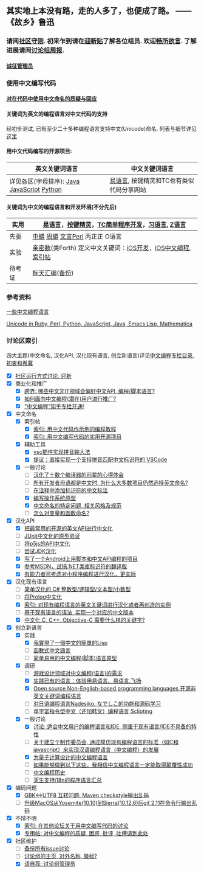 ## 其实地上本没有路，走的人多了，也便成了路。 —— 《故乡》鲁迅

### 请阅[社区守则](CODE_OF_CONDUCT.md). 初来乍到请在[迎新贴](https://github.com/program-in-chinese/overview/issues/2)了解各位组员. 欢迎[畅所欲言](https://github.com/program-in-chinese/overview/issues). 了解进展请阅[讨论组周报](https://github.com/program-in-chinese/team_website/blob/master/docs/%E8%AE%A8%E8%AE%BA%E7%BB%84%E5%91%A8%E6%8A%A5.md).

#### [诚征管理员](https://github.com/program-in-chinese/overview/issues/38)

### 使用中文编写代码

#### [对在代码中使用中文命名的质疑与回应](https://github.com/program-in-chinese/team_website/blob/master/docs/_posts/2017-10-27-%E5%AF%B9%E5%9C%A8%E4%BB%A3%E7%A0%81%E4%B8%AD%E4%BD%BF%E7%94%A8%E4%B8%AD%E6%96%87%E5%91%BD%E5%90%8D%E7%9A%84%E8%B4%A8%E7%96%91%E4%B8%8E%E5%9B%9E%E5%BA%94.markdown)

#### 关键词为英文的编程语言对中文代码的支持

经初步测试, 已有至少二十多种编程语言支持中文(Unicode)命名. 列表与细节详见[这里](https://github.com/program-in-chinese/team_website/blob/master/docs/_posts/2017-10-23-%E5%9C%A8%E4%B8%8D%E5%90%8C%E7%BC%96%E7%A8%8B%E8%AF%AD%E8%A8%80%E4%B8%AD%E4%BD%BF%E7%94%A8%E4%B8%AD%E6%96%87%E5%91%BD%E5%90%8D.markdown)

#### 用中文代码编写的开源项目:

| 英文关键词语言 | 中文关键词语言 | 
| ------------- | ------------- |
| 详见各区(字母排序): [Java](../../../Java) [JavaScript](../../../JavaScript) [Python](../../../Python)  | [易语言](http://www.5a5x.com/wode_source/etrade/), 按键精灵和TC也有类似代码分享网站 |

#### 关键词为中文的编程语言和开发环境(不分先后)

| 实用 | [易语言](http://www.dywt.com.cn/)，[按键精灵](http://www.anjian.com/)，[TC简单程序开发](http://www1.tyuyan.net/)，[习语言](http://blog.163.com/xiyuyan@yeah/), [Z语言](http://www.zyuyan.org/) |
| ------------- | ------------- |
| 先驱 | [中蟒](http://www.chinesepython.org/) [周蟒](https://code.google.com/archive/p/zhpy/) [文言Perl](https://github.com/audreyt/lingua-sinica-perlyuyan) 丙正正 O语言 |
| 实验 | [亲密数](http://www.qinmishu.org/article/rmd/mylangwhirlwindintro.html)(类Forth) 定义中文关键词：[iOS开发](https://github.com/uxyheaven/yi-ios)，[iOS中文编程](https://github.com/xueyongwei/ePlus), [索引帖](https://github.com/program-in-chinese/overview/issues/25) |
| 待考证 | [标天汇编](http://www.onlinedown.net/soft/50298.htm)([备份](http://www.jgegd.com/biaotian/btasm/btasm.zip)) |

### 参考资料
[一些中文编程语言](http://www.raychase.net/758)

[Unicode in Ruby, Perl, Python, JavaScript, Java, Emacs Lisp, Mathematica](http://xahlee.info/comp/unicode_support_ruby_python_elisp.html)

### 讨论区索引
四大主题(中文命名, 汉化API, 汉化现有语言, 创立新语言)详见[中文编程专栏目录, 初衷和希冀](https://zhuanlan.zhihu.com/p/30882225)
- [x] [社区运行方式讨论, 迎新](https://github.com/program-in-chinese/overview/issues/2)
- [x] 商业化和推广
  - [x] [跨界: 哪些中文非IT领域会偏好中文API, 编程/脚本语言?](https://github.com/program-in-chinese/overview/issues/19)
  - [x] [如何面向中文编程(潜在)用户进行推广?](https://github.com/program-in-chinese/overview/issues/41)
  - [x] ["中文编程"知乎专栏开通!](https://github.com/program-in-chinese/overview/issues/48)
- [x] 中文命名
  - [x] 索引帖 
    - [x] [索引: 用中文代码作示例的编程教程](https://github.com/program-in-chinese/overview/issues/5)
    - [x] [索引: 用中文编写代码的实用开源项目](https://github.com/program-in-chinese/overview/issues/6)
  - [x] 辅助工具
    - [x] [vsc插件实现拼音输入法](https://github.com/program-in-chinese/overview/issues/53)
    - [x] [提议：直接实现一个支持拼音匹配中文标识符的 VSCode](https://github.com/program-in-chinese/overview/issues/55)
  - [x] 一般讨论
    - [ ] [汉化了十数个编译器的前辈的心得体会](https://github.com/program-in-chinese/overview/issues/13)
    - [ ] [所有开发者母语都是中文时, 为什么大多数项目仍然选择英文命名?](https://github.com/program-in-chinese/overview/issues/18)
    - [ ] [在注释中添加标识符的中文标注](https://github.com/program-in-chinese/overview/issues/32)
    - [x] [编写操作系统原型](https://github.com/program-in-chinese/overview/issues/43)
    - [x] [中文命名的特定问题, 相关风格及规范](https://github.com/program-in-chinese/overview/issues/45)
    - [ ] [怎么对变量和函数命名?](https://github.com/program-in-chinese/overview/issues/57)
- [x] 汉化API
  - [x] [把最常用的开源的英文API进行中文化](https://github.com/program-in-chinese/overview/issues/9)
  - [ ] [JUnit中文化的原型验证](https://github.com/program-in-chinese/overview/issues/10)
  - [ ] [将p5js的API中文化](https://github.com/program-in-chinese/overview/issues/20)
  - [ ] [尝试JDK汉化](https://github.com/program-in-chinese/overview/issues/37)
  - [x] [写了一个Android上用脚本和中文API编程的项目](https://github.com/program-in-chinese/overview/issues/51)
  - [x] [参考MSDN，试搞.NET类库标识符的翻译版](https://github.com/program-in-chinese/overview/issues/54)
  - [x] [有能力者可考虑对小程序编程进行汉化，更实际](https://github.com/program-in-chinese/overview/issues/58)
- [x] 汉化现有语言
  - [ ] [简单汉化的 C# 整数型/逻辑型/文本型/小数型](https://github.com/program-in-chinese/overview/issues/23)
  - [ ] [将Prolog中文化](https://github.com/program-in-chinese/overview/issues/24)
  - [x] [索引: 对现有编程语言的英文关键词进行汉化或者再创造的实例](https://github.com/program-in-chinese/overview/issues/25)
  - [ ] [基于现有语言的语法, 实现一个对应的中文版本](https://github.com/program-in-chinese/overview/issues/36)
  - [x] [中文化 C, C++, Objective-C 需要什么样的关键字?](https://github.com/program-in-chinese/overview/issues/40)
- [x] 创立新语言
  - [x] 实践
    - [x] [我實現了一個中文的簡單的Lisp](https://github.com/program-in-chinese/overview/issues/56)
    - [ ] [函數式中文語言](https://github.com/program-in-chinese/overview/issues/60)
    - [ ] [简单易用的中文编程(脚本)语言原型](https://github.com/program-in-chinese/overview/issues/33)
  - [x] 调研
    - [ ] [游戏设计领域对中文编程(语言)的需求](https://github.com/program-in-chinese/overview/issues/22)
    - [x] [实践已有的语言：体验用易语言、易语言.飞扬](https://github.com/program-in-chinese/overview/issues/52)
    - [x] [Open source Non-English-based programming languages 开源非英文关键词编程语言](https://github.com/program-in-chinese/overview/issues/39)
    - [ ] [对日语编程语言Nadesiko, なでしこ的功能和源码学习](https://github.com/program-in-chinese/overview/issues/46)
    - [ ] [单字富指令型中文（还加韩文）编程语言 Sclipting](https://github.com/program-in-chinese/overview/issues/50)
  - [x] 一般讨论
    - [x] [讨论: 适合中文用户的编程语言和IDE, 侧重于现有语言/IDE不具备的特性](https://github.com/program-in-chinese/overview/issues/11)
    - [ ] [关于建立个制作委员会, 通过模仿现有编程语言的标准（如C和javascript）来实现汉语编程语言（中文编程）的发展](https://github.com/program-in-chinese/overview/issues/28)
    - [x] [为量子计算设计的中文编程语言](https://github.com/program-in-chinese/overview/issues/29)
    - [ ] [如果能够做到以下这些，我相信中文编程语言一定能取得颠覆性成功](https://github.com/program-in-chinese/overview/issues/31)
    - [ ] [中文编程历史](https://github.com/program-in-chinese/overview/issues/47)
    - [ ] [天生支持i18n的程序语言汇总](https://github.com/program-in-chinese/overview/issues/59)
- [x] 编码问题
  - [x] [GBK<->UTF8 互转问题: Maven checkstyle输出乱码](https://github.com/program-in-chinese/overview/issues/26)
  - [ ] [升级MacOS从Yosemite(10.10)到Sierra(10.12.6)后git 2.11在命令行输出乱码](https://github.com/program-in-chinese/overview/issues/27)
- [x] 不辩不明
  - [x] [索引: 在其他论坛关于用中文编写代码的讨论](https://github.com/program-in-chinese/overview/issues/3) 
  - [x] [专用帖: 对中文编程的质疑, 困惑, 批评, 吐槽请到此处](https://github.com/program-in-chinese/overview/issues/44)
- [x] 社区维护
  - [ ] [备份所有issue讨论](https://github.com/program-in-chinese/overview/issues/1)
  - [ ] [讨论组的主页, 对外名称, 徽标?](https://github.com/program-in-chinese/overview/issues/12)
  - [x] [请自荐: 讨论组管理员](https://github.com/program-in-chinese/overview/issues/38)
